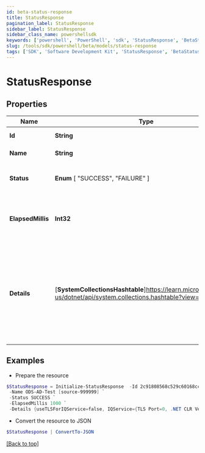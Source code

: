 ```yaml
---
id: beta-status-response
title: StatusResponse
pagination_label: StatusResponse
sidebar_label: StatusResponse
sidebar_class_name: powershellsdk
keywords: ['powershell', 'PowerShell', 'sdk', 'StatusResponse', 'BetaStatusResponse'] 
slug: /tools/sdk/powershell/beta/models/status-response
tags: ['SDK', 'Software Development Kit', 'StatusResponse', 'BetaStatusResponse']
---
```



# StatusResponse

## Properties

Name | Type | Description | Notes
------------ | ------------- | ------------- | -------------
**Id** | **String** | ID of the source | [optional] [readonly] 
**Name** | **String** | Name of the source | [optional] [readonly] 
**Status** |  **Enum** [  "SUCCESS",    "FAILURE" ] | The status of the health check. | [optional] [readonly] 
**ElapsedMillis** | **Int32** | The number of milliseconds spent on the entire request. | [optional] [readonly] 
**Details** | [**SystemCollectionsHashtable**]https://learn.microsoft.com/en-us/dotnet/api/system.collections.hashtable?view=net-9.0 | The document contains the results of the health check. The schema of this document depends on the type of source used.  | [optional] [readonly] 

## Examples

- Prepare the resource
```powershell
$StatusResponse = Initialize-StatusResponse  -Id 2c91808568c529c60168cca6f90c1313 `
 -Name ODS-AD-Test [source-999999] `
 -Status SUCCESS `
 -ElapsedMillis 1000 `
 -Details {useTLSForIQService=false, IQService={TLS Port=0, .NET CLR Version=4.0.30319.42000, SecondaryServiceStatus=Running, Port=5050, Host=AUTOMATION-AD, Name=IQService, IQServiceStatus=Running, SecondaryService=IQService-Instance1-Secondary, Version=IQService Sep-2020, secondaryPort=5051, OS Architecture=AMD64, Operating System=Microsoft Windows Server 2012 R2 Standard, highestDotNetVersion=4.8 or later, Build Time=09/22/2020 06:34 AM -0500}, IQServiceClientAuthEnabled=false, requestProcessedOn=1/19/2021 1:47:14 PM}
```

- Convert the resource to JSON
```powershell
$StatusResponse | ConvertTo-JSON
```


[[Back to top]](#) 

